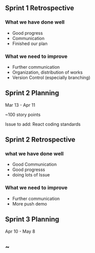 ## Sprint 1 Retrospective

### What we have done well

- Good progress
- Communication
- Finished our plan

### What we need to improve

- Further communication
- Organization, distribution of works
- Version Control (especially branching)

## Sprint 2 Planning

Mar 13 - Apr 11

~100 story points

Issue to add: React coding standards

## Sprint 2 Retrospective

### what we have done well

- Good Communication
- Good progresss
- doing lots of Issue

### What we need to improve

- Further communication
- More push demo

## Sprint 3 Planning

Apr 10 - May 8

~
-
